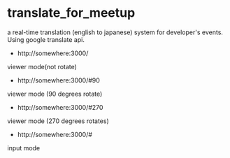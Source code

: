 translate_for_meetup
====================

a real-time translation (english to japanese) system for developer's events. Using google translate api.

* http://somewhere:3000/

viewer mode(not rotate)

* http://somewhere:3000/#90

viewer mode (90 degrees rotate)

* http://somewhere:3000/#270

viewer mode (270 degrees rotates)

* http://somewhere:3000/#<any character>

input mode

